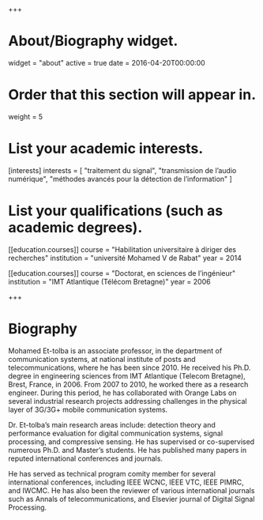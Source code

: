 +++
# About/Biography widget.
widget = "about"
active = true
date = 2016-04-20T00:00:00

# Order that this section will appear in.
weight = 5

# List your academic interests.
[interests]
  interests = [
    "traitement du signal",
    "transmission de l’audio numérique",
    "méthodes avancés pour la détection de l’information"
  ]

# List your qualifications (such as academic degrees).
[[education.courses]]
  course = "Habilitation universitaire à diriger des recherches"
  institution = "université Mohamed V de Rabat"
  year = 2014

[[education.courses]]
  course = "Doctorat, en sciences de l’ingénieur"
  institution = "IMT Atlantique (Télécom Bretagne)"
  year = 2006
 
+++

# Biography

Mohamed Et-tolba is an associate professor, in the department of communication systems, at national institute of posts and telecommunications, where he has been since 2010. He received his Ph.D. degree in engineering sciences from IMT Atlantique (Telecom Bretagne), Brest, France, in 2006. From 2007 to 2010, he worked there as a research engineer. During this period, he has collaborated with Orange Labs on several industrial research projects addressing challenges in the physical layer of 3G/3G+ mobile communication systems.

Dr. Et-tolba’s main research areas include: detection theory and performance evaluation for digital communication systems, signal processing, and compressive sensing.  He has supervised or co-supervised numerous Ph.D. and Master’s students. He has published many papers in reputed international conferences and journals.

He has served as technical program comity member for several international conferences, including IEEE WCNC, IEEE VTC, IEEE PIMRC, and IWCMC. He has also been the reviewer of various international journals such as Annals of telecommunications, and Elsevier journal of Digital Signal Processing.